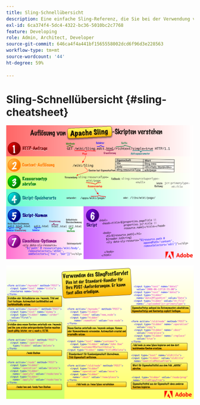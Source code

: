 ```yaml
---
title: Sling-Schnellübersicht
description: Eine einfache Sling-Referenz, die Sie bei der Verwendung von SlingPostServlet unterstützt, dem Standard-Handler für Ihre POST-Anfragen.
exl-id: 6ca374f4-5dc4-4322-bc36-5010bc2c7768
feature: Developing
role: Admin, Architect, Developer
source-git-commit: 646ca4f4a441bf1565558002dcd6f96d3e228563
workflow-type: tm+mt
source-wordcount: '44'
ht-degree: 59%

---
```


# Sling-Schnellübersicht {#sling-cheatsheet}

![Verstehen der Auflösung des Apache Sling-Skripts.](assets/sling-cheatsheet-01.png)

![Das SlingPostServlet verwenden – dies ist der Standard-Handler für Ihre POST-Anforderungen. Er kann fast alles erledigen.](assets/sling-cheatsheet-02.png)
